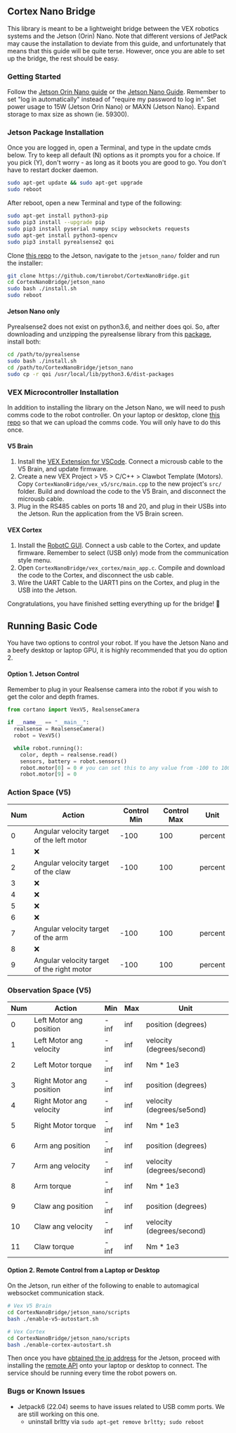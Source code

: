 ## Cortex Nano Bridge

This library is meant to be a lightweight bridge between the VEX robotics systems and the Jetson (Orin) Nano. Note that different versions of JetPack may cause the installation to deviate from this guide, and unfortunately that means that this guide will be quite terse. However, once you are able to set up the bridge, the rest should be easy.

### Getting Started
Follow the [Jetson Orin Nano guide](https://developer.nvidia.com/embedded/learn/get-started-jetson-orin-nano-devkit) or the [Jetson Nano Guide](https://developer.nvidia.com/embedded/learn/get-started-jetson-nano-devkit). Remember to set "log in automatically" instead of "require my password to log in". Set power usage to 15W (Jetson Orin Nano) or MAXN (Jetson Nano). Expand storage to max size as shown (ie. 59300).

### Jetson Package Installation

Once you are logged in, open a Terminal, and type in the update cmds below.
Try to keep all default (N) options as it prompts you for a choice. If you pick (Y), don't worry - as long as it boots you are good to go. You don't have to restart docker daemon.
```bash
sudo apt-get update && sudo apt-get upgrade
sudo reboot
```

After reboot, open a new Terminal and type of the following:
```bash
sudo apt-get install python3-pip
sudo pip3 install --upgrade pip
sudo pip3 install pyserial numpy scipy websockets requests
sudo apt-get install python3-opencv
sudo pip3 install pyrealsense2 qoi
```

Clone [this repo](https://github.com/timrobot/CortexNanoBridge) to the Jetson, navigate to the `jetson_nano/` folder and run the installer:
```bash
git clone https://github.com/timrobot/CortexNanoBridge.git
cd CortexNanoBridge/jetson_nano
sudo bash ./install.sh
sudo reboot
```

#### Jetson Nano only
Pyrealsense2 does not exist on python3.6, and neither does qoi. So, after downloading and unzipping the pyrealsense library from this [package](https://1drv.ms/u/c/8c3293b14db03b6a/EZwnQdvx1BhGig5cujsEzWsB_hDSkxKt6gR09siBo1fkGw?e=0IuBHC), install both:
```bash
cd /path/to/pyrealsense
sudo bash ./install.sh
cd /path/to/CortexNanoBridge/jetson_nano
sudo cp -r qoi /usr/local/lib/python3.6/dist-packages
```

### VEX Microcontroller Installation

In addition to installing the library on the Jetson Nano, we will need to push comms code to the robot controller. On your laptop or desktop, clone [this repo](https://github.com/timrobot/CortexNanoBridge) so that we can upload the comms code. You will only have to do this once.

#### V5 Brain
1. Install the [VEX Extension for VSCode](https://www.vexrobotics.com/vexcode/vscode-extension). Connect a microusb cable to the V5 Brain, and update firmware.
2. Create a new VEX Project > V5 > C/C++ > Clawbot Template (Motors). Copy `CortexNanoBridge/vex_v5/src/main.cpp` to the new project's `src/` folder. Build and download the code to the V5 Brain, and disconnect the microusb cable.
3. Plug in the RS485 cables on ports 18 and 20, and plug in their USBs into the Jetson. Run the application from the V5 Brain screen.

#### VEX Cortex
1. Install the [RobotC GUI](https://www.robotc.net/). Connect a usb cable to the Cortex, and update firmware. Remember to select (USB only) mode from the communication style menu.
2. Open `CortexNanoBridge/vex_cortex/main_app.c`. Compile and download the code to the Cortex, and disconnect the usb cable.
3. Wire the UART Cable to the UART1 pins on the Cortex, and plug in the USB into the Jetson.

Congratulations, you have finished setting everything up for the bridge! 👏

## Running Basic Code

You have two options to control your robot. If you have the Jetson Nano and a beefy desktop or laptop GPU, it is highly recommended that you do option 2.

#### Option 1. Jetson Control

Remember to plug in your Realsense camera into the robot if you wish to get the color and depth frames.

```python
from cortano import VexV5, RealsenseCamera

if __name__ == "__main__":
  realsense = RealsenseCamera()
  robot = VexV5()

  while robot.running():
    color, depth = realsense.read()
    sensors, battery = robot.sensors()
    robot.motor[0] = 0 # you can set this to any value from -100 to 100
    robot.motor[9] = 0
```

### Action Space (V5)

| Num | Action | Control Min | Control Max | Unit |
| --- | ------ | ----------- | ----------- | ---- |
| 0 | Angular velocity target of the left motor | -100 | 100 | percent |
| 1 | ❌ |  |  |  |
| 2 | Angular velocity target of the claw | -100 | 100 | percent |
| 3 | ❌ |  |  |  |
| 4 | ❌ |  |  |  |
| 5 | ❌ |  |  |  |
| 6 | ❌ |  |  |  |
| 7 | Angular velocity target of the arm | -100 | 100 | percent |
| 8 | ❌ |  |  |  |
| 9 | Angular velocity target of the right motor | -100 | 100 | percent |

### Observation Space (V5)

| Num | Action | Min | Max | Unit |
| --- | ------ | --- | --- | ---- |
| 0  | Left Motor ang position | -inf | inf | position (degrees) |
| 1  | Left Motor ang velocity | -inf | inf | velocity (degrees/second) |
| 2  | Left Motor torque | -inf | inf | Nm * 1e3 |
| 3  | Right Motor ang position | -inf | inf | position (degrees) |
| 4  | Right Motor ang velocity | -inf | inf | velocity (degrees/se5ond) |
| 5  | Right Motor torque | -inf | inf | Nm * 1e3 |
| 6  | Arm ang position | -inf | inf | position (degrees) |
| 7  | Arm ang velocity | -inf | inf | velocity (degrees/second) |
| 8  | Arm torque | -inf | inf | Nm * 1e3 |
| 9  | Claw ang position | -inf | inf | position (degrees) |
| 10 | Claw ang velocity | -inf | inf | velocity (degrees/second) |
| 11 | Claw torque | -inf | inf | Nm * 1e3 |

#### Option 2. Remote Control from a Laptop or Desktop

On the Jetson, run either of the following to enable to automagical websocket communication stack.
```bash
# Vex V5 Brain
cd CortexNanoBridge/jetson_nano/scripts
bash ./enable-v5-autostart.sh
```
```bash
# Vex Cortex
cd CortexNanoBridge/jetson_nano/scripts
bash ./enable-cortex-autostart.sh
```

Then once you have [obtained the ip address](https://learnubuntu.com/check-ip-address/) for the Jetson, proceed with installing the [remote API](https://github.com/timrobot/Cortano) onto your laptop or desktop to connect. The service should be running every time the robot powers on.

### Bugs or Known Issues

* Jetpack6 (22.04) seems to have issues related to USB comm ports. We are still working on this one.
  * uninstall brltty via `sudo apt-get remove brltty; sudo reboot`